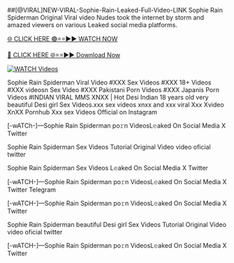 ##️[@VIRAL]NEW-VIRAL-Sophie-Rain-Leaked-Full-Video-LINK 
Sophie Rain Spiderman Original Viral video Nudes took the internet by storm and amazed viewers on various Leaked social media platforms.

[🌐 CLICK HERE 🟢==►► WATCH NOW](https://hqvideonet.blogspot.com/2025/02/ngthb.html)

[🔴 CLICK HERE 🌐==►► Download Now](https://hqvideonet.blogspot.com/2025/02/ngthb.html)

[![WATCH Videos](https://i.imgur.com/dJHk4Zq.gif)](https://hqvideonet.blogspot.com/2025/02/ngthb.html)


Sophie Rain Spiderman Viral Video #XXX Sex Videos #XXX 18+ Videos #XXX videosn Sex Video #XXX Pakistani Porn Videos #XXX Japanis Porn Videos #INDIAN VIRAL MMS XNXX | Hot Desi Indian 18 years old very beautiful Desi girl Sex Videos.xxx sex videos xnxx and xxx viral Xxx Xvideo XnXX Pornhub Xxx sex Videos Official on Instagram

[-wATCh-]—Sophie Rain Spiderman  po𝚛n VideosL𝚎aked On Social Media X Twitter

Sophie Rain Spiderman  Sex Videos Tutorial Original Video video oficial twitter

Sophie Rain Spiderman  Sex Videos L𝚎aked On Social Media X Twitter

[-wATCH-]—Sophie Rain Spiderman  po𝚛n VideosL𝚎aked On Social Media X Twitter Telegram

[-wATCH-]—Sophie Rain Spiderman  po𝚛n VideosL𝚎aked On Social Media X Twitter

Sophie Rain Spiderman  beautiful Desi girl Sex Videos Tutorial Original Video video oficial twitter

[-wATCH-]—Sophie Rain Spiderman  po𝚛n VideosL𝚎aked On Social Media X Twitter 